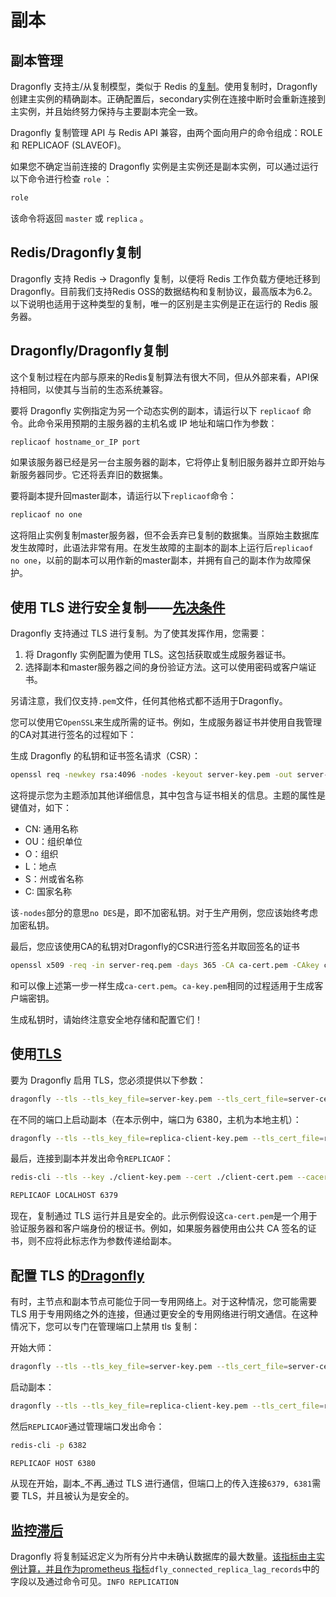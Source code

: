 # 副本
## 副本管理
Dragonfly 支持主/从复制模型，类似于 Redis 的[复制](https://redis.io/topics/replication)。使用复制时，Dragonfly 创建主实例的精确副本。正确配置后，secondary实例在连接中断时会重新连接到主实例，并且始终努力保持与主要副本完全一致。

Dragonfly 复制管理 API 与 Redis API 兼容，由两个面向用户的命令组成：ROLE 和 REPLICAOF (SLAVEOF)。

如果您不确定当前连接的 Dragonfly 实例是主实例还是副本实例，可以通过运行以下命令进行检查 `role` ：

```bash
role
```
该命令将返回 `master` 或 `replica` 。

## Redis/Dragonfly复制
Dragonfly 支持 Redis -> Dragonfly 复制，以便将 Redis 工作负载方便地迁移到 Dragonfly。目前我们支持Redis OSS的数据结构和复制协议，最高版本为6.2。以下说明也适用于这种类型的复制，唯一的区别是主实例是正在运行的 Redis 服务器。

## Dragonfly/Dragonfly复制
这个复制过程在内部与原来的Redis复制算法有很大不同，但从外部来看，API保持相同，以使其与当前的生态系统兼容。

要将 Dragonfly 实例指定为另一个动态实例的副本，请运行以下 `replicaof` 命令。此命令采用预期的主服务器的主机名或 IP 地址和端口作为参数：

```bash
replicaof hostname_or_IP port
```
如果该服务器已经是另一台主服务器的副本，它将停止复制旧服务器并立即开始与新服务器同步。它还将丢弃旧的数据集。

要将副本提升回master副本，请运行以下`replicaof`命令：

```bash
replicaof no one
```
这将阻止实例复制master服务器，但不会丢弃已复制的数据集。当原始主数据库发生故障时，此语法非常有用。在发生故障的主副本的副本上运行后`replicaof no one`，以前的副本可以用作新的master副本，并拥有自己的副本作为故障保护。

## 使用 TLS 进行安全复制——[先决条件](https://www.dragonflydb.io/docs/managing-dragonfly/replication#secure-replication-with-tls----prerequisites "直接链接到使用 TLS 进行安全复制 — 先决条件")
Dragonfly 支持通过 TLS 进行复制。为了使其发挥作用，您需要：

1. 将 Dragonfly 实例配置为使用 TLS。这包括获取或生成服务器证书。
2. 选择副本和master服务器之间的身份验证方法。这可以使用密码或客户端证书。

另请注意，我们仅支持`.pem`文件，任何其他格式都不适用于Dragonfly。

您可以使用它`OpenSSL`来生成所需的证书。例如，生成服务器证书并使用自我管理的CA对其进行签名的过程如下：

生成 Dragonfly 的私钥和证书签名请求（CSR）：

```bash
openssl req -newkey rsa:4096 -nodes -keyout server-key.pem -out server-req.pem
```
这将提示您为主题添加其他详细信息，其中包含与证书相关的信息。主题的属性是键值对，如下：

* CN: 通用名称
* OU：组织单位
* O：组织
* L：地点
* S：州或省名称
* C: 国家名称

该`-nodes`部分的意思`no DES`是，即不加密私钥。对于生产用例，您应该始终考虑加密私钥。

最后，您应该使用CA的私钥对Dragonfly的CSR进行签名并取回签名的证书

```bash
openssl x509 -req -in server-req.pem -days 365 -CA ca-cert.pem -CAkey ca-key.pem -CAcreateserial -out server-cert.pem
```
和可以像上述第一步一样生成`ca-cert.pem`。`ca-key.pem`相同的过程适用于生成客户端密钥。

生成私钥时，请始终注意安全地存储和配置它们！

## 使用[TLS](https://www.dragonflydb.io/docs/managing-dragonfly/replication#secure-replication-with-tls "直接链接到使用 TLS 进行安全复制")
要为 Dragonfly 启用 TLS，您必须提供以下参数：

```bash
dragonfly --tls --tls_key_file=server-key.pem --tls_cert_file=server-cert.pem --tls_ca_cert_file=ca-cert.pem
```
在不同的端口上启动副本（在本示例中，端口为 6380，主机为本地主机）：

```bash
dragonfly --tls --tls_key_file=replica-client-key.pem --tls_cert_file=replica-client-cert.pem --tls_ca_cert_file=ca-cert.pem --tls_replication=true --port 6380
```
最后，连接到副本并发出命令`REPLICAOF`：

```bash
redis-cli --tls --key ./client-key.pem --cert ./client-cert.pem --cacert ./ca-cert.pem -p 6380

REPLICAOF LOCALHOST 6379
```
现在，复制通过 TLS 运行并且是安全的。此示例假设这`ca-cert.pem`是一个用于验证服务器和客户端身份的根证书。例如，如果服务器使用由公共 CA 签名的证书，则不应将此标志作为参数传递给副本。

## 配置 TLS 的[Dragonfly](https://www.dragonflydb.io/docs/managing-dragonfly/replication#non-tls-connections-over-admin-port-on-tls-configured-dragonfly "通过 TLS 配置的 Dragonfly 上的管理端口直接链接到非 TLS 连接")
有时，主节点和副本节点可能位于同一专用网络上。对于这种情况，您可能需要 TLS 用于专用网络之外的连接，但通过更安全的专用网络进行明文通信。在这种情况下，您可以专门在管理端口上禁用 tls 复制：

开始大师：

```bash
dragonfly --tls --tls_key_file=server-key.pem --tls_cert_file=server-cert.pem --tls_ca_cert_file=ca-cert.pem -admin_port=6380 --no_tls_on_admin_port=true
```
启动副本：

```bash
dragonfly --tls --tls_key_file=replica-client-key.pem --tls_cert_file=replica-client-cert.pem --tls_ca_cert_file=ca-cert.pem --port 6381 -admin_port=6382
```
然后`REPLICAOF`通过管理端口发出命令：

```bash
redis-cli -p 6382

REPLICAOF HOST 6380
```
从现在开始，副本\_不再\_通过 TLS 进行通信，但端口上的传入连接`6379, 6381`需要 TLS，并且被认为是安全的。

## 监控[滞后](https://www.dragonflydb.io/docs/managing-dragonfly/replication#monitoring-lag "直接链接到监控延迟")
Dragonfly 将复制延迟定义为所有分片中未确认数据库的最大数量。[该指标由主实例计算，并且作为prometheus 指标](https://www.dragonflydb.io/docs/managing-dragonfly/monitoring)`dfly_connected_replica_lag_records`中的字段以及通过命令可见。`INFO REPLICATION`

